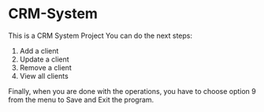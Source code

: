 # CRM-System
This is a CRM System Project
You can do the next steps:
1. Add a client
2. Update a client
3. Remove a client
4. View all clients

Finally, when you are done with the operations, you have to choose option 9 from the menu to Save and Exit the program.
